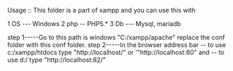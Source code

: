 Usage :: This folder is a part of xampp
and you can use this with 

1 OS --- Windows 
2 php -- PHP5.*
3 Db  --- Mysql, mariadb

step 1-----Go to this path is windows "C:/xampp/apache" replace the conf folder with this conf folder.
step 2-----In the browser address bar -- to use  c:/xampp/htdocs   type "http://localhost/" or '"http://localhost:80"   and -- to use d:/ type "http://localhost:82/"


